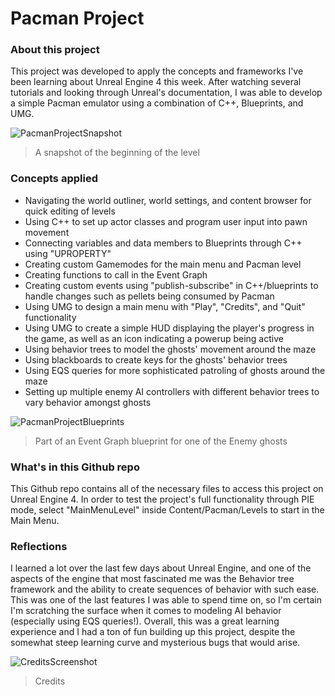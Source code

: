 # Pacman Project
### About this project
This project was developed to apply the concepts and frameworks I've been learning about Unreal Engine 4 this week. After watching several tutorials and looking through Unreal's documentation, I was able to develop a simple Pacman emulator using a combination of C++, Blueprints, and UMG. 

![PacmanProjectSnapshot](https://user-images.githubusercontent.com/43976942/118484174-c7b3d580-b6cb-11eb-9830-3a79b187640c.png)
> A snapshot of the beginning of the level

### Concepts applied
- Navigating the world outliner, world settings, and content browser for quick editing of levels
- Using C++ to set up actor classes and program user input into pawn movement 
- Connecting variables and data members to Blueprints through C++ using "UPROPERTY"
- Creating custom Gamemodes for the main menu and Pacman level 
- Creating functions to call in the Event Graph
- Creating custom events using "publish-subscribe" in C++/blueprints to handle changes such as pellets being consumed by Pacman
- Using UMG to design a main menu with "Play", "Credits", and "Quit" functionality 
- Using UMG to create a simple HUD displaying the player's progress in the game, as well as an icon indicating a powerup being active
- Using behavior trees to model the ghosts' movement around the maze 
- Using blackboards to create keys for the ghosts' behavior trees
- Using EQS queries for more sophisticated patroling of ghosts around the maze 
- Setting up multiple enemy AI controllers with different behavior trees to vary behavior amongst ghosts

![PacmanProjectBlueprints](https://user-images.githubusercontent.com/43976942/118484273-e4e8a400-b6cb-11eb-88a3-9aa0f715a7e4.PNG)
> Part of an Event Graph blueprint for one of the Enemy ghosts

### What's in this Github repo
This Github repo contains all of the necessary files to access this project on Unreal Engine 4. In order to test the project's full functionality through PIE mode, select "MainMenuLevel" inside Content/Pacman/Levels to start in the Main Menu.

### Reflections
I learned a lot over the last few days about Unreal Engine, and one of the aspects of the engine that most fascinated me was the Behavior tree framework and the ability to create sequences of behavior with such ease. This was one of the last features I was able to spend time on, so I'm certain I'm scratching the surface when it comes to modeling AI behavior (especially using EQS queries!). Overall, this was a great learning experience and I had a ton of fun building up this project, despite the somewhat steep learning curve and mysterious bugs that would arise.

![CreditsScreenshot](https://user-images.githubusercontent.com/43976942/118484373-fe89eb80-b6cb-11eb-82e6-40127d9344cd.PNG)
> Credits 
